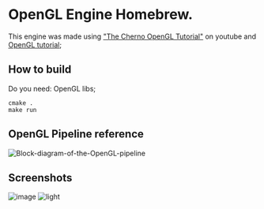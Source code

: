 # OpenGL Engine Homebrew.
This engine was made using ["The Cherno OpenGL Tutorial"](https://www.youtube.com/playlist?list=PLlrATfBNZ98foTJPJ_Ev03o2oq3-GGOS2) on youtube and [OpenGL tutorial](https://learnopengl.com/);

## How to build
Do you need: OpenGL libs;
```
cmake .
make run
```

## OpenGL Pipeline reference
![Block-diagram-of-the-OpenGL-pipeline](https://github.com/thiagolopes/3d_engine_homebrew/assets/5994972/a5519698-8450-41e6-8db8-2e0b091be5b2)


## Screenshots
![image](https://github.com/thiagolopes/3d_engine_homebrew/assets/5994972/d5368333-e06c-4b05-836b-d4904531e0e6)
![light](https://github.com/thiagolopes/opengl_engine_homebrew/assets/5994972/c30248a1-d737-403c-bceb-97fecadf65e6)
